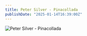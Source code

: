 ```yaml
---
title: Peter Silver - Pinacollada
publishDate: "2025-01-14T16:39:00Z"
---
```


![Peter Silver - Pinacollada](/microblog/Peter-Silver-Pinacollada.webp)
